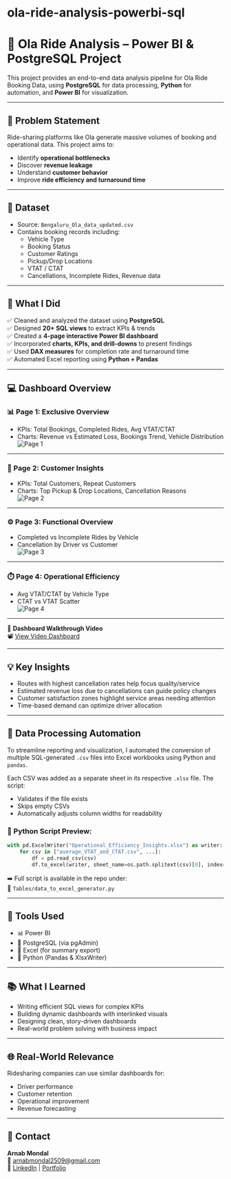 ﻿# ola-ride-analysis-powerbi-sql

# 🚕 Ola Ride Analysis – Power BI & PostgreSQL Project

This project provides an end-to-end data analysis pipeline for Ola Ride Booking Data, using **PostgreSQL** for data processing, **Python** for automation, and **Power BI** for visualization.

---

## 📌 Problem Statement

Ride-sharing platforms like Ola generate massive volumes of booking and operational data. This project aims to:
- Identify **operational bottlenecks**
- Discover **revenue leakage**
- Understand **customer behavior**
- Improve **ride efficiency and turnaround time**

---

## 📂 Dataset

- Source: `Bengaluru_Ola_data_updated.csv`
- Contains booking records including:
  - Vehicle Type
  - Booking Status
  - Customer Ratings
  - Pickup/Drop Locations
  - VTAT / CTAT
  - Cancellations, Incomplete Rides, Revenue data

---

## 🧠 What I Did

✅ Cleaned and analyzed the dataset using **PostgreSQL**  
✅ Designed **20+ SQL views** to extract KPIs & trends  
✅ Created a **4-page interactive Power BI dashboard**  
✅ Incorporated **charts, KPIs, and drill-downs** to present findings  
✅ Used **DAX measures** for completion rate and turnaround time  
✅ Automated Excel reporting using **Python + Pandas**

---

## 💻 Dashboard Overview

### 📊 Page 1: Exclusive Overview
- KPIs: Total Bookings, Completed Rides, Avg VTAT/CTAT
- Charts: Revenue vs Estimated Loss, Bookings Trend, Vehicle Distribution  
![Page 1](Dashboards/Dashbord_pg1.png)

---

### 📍 Page 2: Customer Insights
- KPIs: Total Customers, Repeat Customers
- Charts: Top Pickup & Drop Locations, Cancellation Reasons  
![Page 2](Dashboards/Dashbord_pg2.png)

---

### ⚙️ Page 3: Functional Overview
- Completed vs Incomplete Rides by Vehicle
- Cancellation by Driver vs Customer  
![Page 3](Dashboards/Dashbord_pg3.png)

---

### ⏱️ Page 4: Operational Efficiency
- Avg VTAT/CTAT by Vehicle Type
- CTAT vs VTAT Scatter  
![Page 4](Dashboards/Dashbord_pg4.png)

---

🎥 **Dashboard Walkthrough Video**  
📽️ [View Video Dashboard](Dashboards/Dashbord_video.mp4)

---

## 💡 Key Insights

- Routes with highest cancellation rates help focus quality/service
- Estimated revenue loss due to cancellations can guide policy changes
- Customer satisfaction zones highlight service areas needing attention
- Time-based demand can optimize driver allocation

---

## 🔄 Data Processing Automation

To streamline reporting and visualization, I automated the conversion of multiple SQL-generated `.csv` files into Excel workbooks using Python and `pandas`.

Each CSV was added as a separate sheet in its respective `.xlsx` file. The script:
- Validates if the file exists
- Skips empty CSVs
- Automatically adjusts column widths for readability

### 🐍 Python Script Preview:
```python
with pd.ExcelWriter("Operational_Efficiency_Insights.xlsx") as writer:
    for csv in ["average_VTAT_and_CTAT.csv", ...]:
        df = pd.read_csv(csv)
        df.to_excel(writer, sheet_name=os.path.splitext(csv)[0], index=False)
```

➡️ Full script is available in the repo under:  
📁 `Tables/data_to_excel_generator.py`

---

## 🚀 Tools Used

- 📊 Power BI  
- 🐘 PostgreSQL (via pgAdmin)  
- 📁 Excel (for summary export)  
- 🐍 Python (Pandas & XlsxWriter)

---

## 📚 What I Learned

- Writing efficient SQL views for complex KPIs
- Building dynamic dashboards with interlinked visuals
- Designing clean, story-driven dashboards
- Real-world problem solving with business impact

---

## 🌐 Real-World Relevance

Ridesharing companies can use similar dashboards for:
- Driver performance
- Customer retention
- Operational improvement
- Revenue forecasting

---

## 📧 Contact

**Arnab Mondal**  
📧 arnabmondal2509@gmail.com  
🔗 [LinkedIn](https://www.linkedin.com/in/arnabmondal2509) | [Portfolio](https://arnab2509.github.io/)
